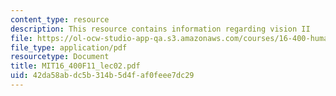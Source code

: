 ```yaml
---
content_type: resource
description: This resource contains information regarding vision II
file: https://ol-ocw-studio-app-qa.s3.amazonaws.com/courses/16-400-human-factors-engineering-fall-2011/42da58abdc5b314b5d4faf0feee7dc29_MIT16_400F11_lec02.pdf
file_type: application/pdf
resourcetype: Document
title: MIT16_400F11_lec02.pdf
uid: 42da58ab-dc5b-314b-5d4f-af0feee7dc29
---
```

